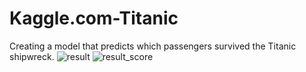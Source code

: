 # Kaggle.com-Titanic
Creating a model that predicts which passengers survived the Titanic shipwreck.
![result](https://user-images.githubusercontent.com/99195176/152992800-544f50e8-925a-4e7f-961a-ad5d80fb9807.PNG)
![result_score](https://user-images.githubusercontent.com/99195176/152992877-71b55dd4-79d5-44fc-b5a1-c5eb0c2a8313.PNG)
